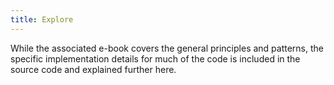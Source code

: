 ```yaml
---
title: Explore
---
```


While the associated e-book covers the general principles and patterns, the specific implementation details for much of the code is included in the source code and explained further here.

